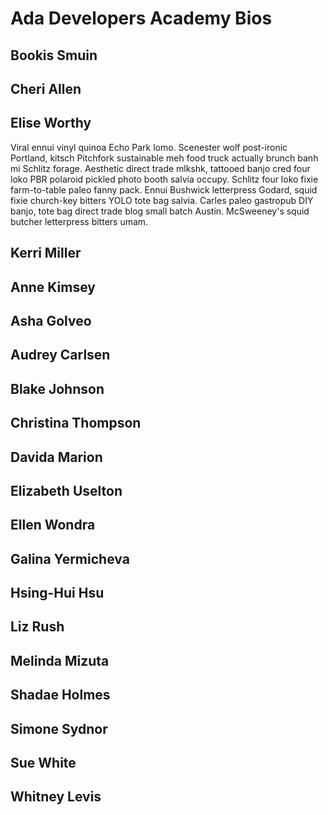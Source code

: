 # Ada Developers Academy Bios

## Bookis Smuin

## Cheri Allen

## Elise Worthy
Viral ennui vinyl quinoa Echo Park lomo. Scenester wolf post-ironic Portland, kitsch Pitchfork sustainable meh food truck actually brunch banh mi Schlitz forage. Aesthetic direct trade mlkshk, tattooed banjo cred four loko PBR polaroid pickled photo booth salvia occupy. Schlitz four loko fixie farm-to-table paleo fanny pack. Ennui Bushwick letterpress Godard, squid fixie church-key bitters YOLO tote bag salvia. Carles paleo gastropub DIY banjo, tote bag direct trade blog small batch Austin. McSweeney's squid butcher letterpress bitters umam.

## Kerri Miller

## Anne Kimsey

## Asha Golveo

## Audrey Carlsen

## Blake Johnson

## Christina Thompson

## Davida Marion

## Elizabeth Uselton

## Ellen Wondra

## Galina Yermicheva

## Hsing-Hui Hsu

## Liz Rush

## Melinda Mizuta

## Shadae Holmes

## Simone Sydnor

## Sue White

## Whitney Levis